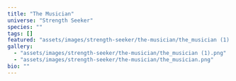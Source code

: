 ```yaml
---
title: "The Musician"
universe: "Strength Seeker"
species: ""
tags: []
featured: "assets/images/strength-seeker/the-musician/the_musician (1).png"
gallery:
  - "assets/images/strength-seeker/the-musician/the_musician (1).png"
  - "assets/images/strength-seeker/the-musician/the_musician.png"
bio: ""
---
```

